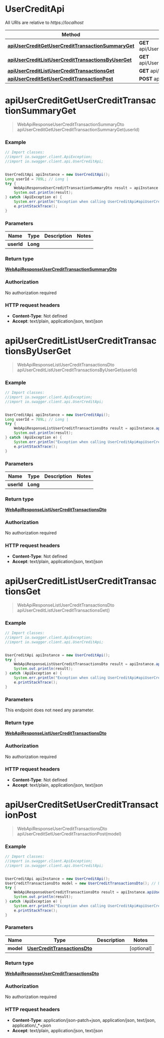 # UserCreditApi

All URIs are relative to *https://localhost*

Method | HTTP request | Description
------------- | ------------- | -------------
[**apiUserCreditGetUserCreditTransactionSummaryGet**](UserCreditApi.md#apiUserCreditGetUserCreditTransactionSummaryGet) | **GET** api/UserCredit/GetUserCreditTransactionSummary | 
[**apiUserCreditListUserCreditTransactionsByUserGet**](UserCreditApi.md#apiUserCreditListUserCreditTransactionsByUserGet) | **GET** api/UserCredit/ListUserCreditTransactionsByUser | 
[**apiUserCreditListUserCreditTransactionsGet**](UserCreditApi.md#apiUserCreditListUserCreditTransactionsGet) | **GET** api/UserCredit/ListUserCreditTransactions | 
[**apiUserCreditSetUserCreditTransactionPost**](UserCreditApi.md#apiUserCreditSetUserCreditTransactionPost) | **POST** api/UserCredit/SetUserCreditTransaction | 


<a name="apiUserCreditGetUserCreditTransactionSummaryGet"></a>
# **apiUserCreditGetUserCreditTransactionSummaryGet**
> WebApiResponseUserCreditTransactionSummaryDto apiUserCreditGetUserCreditTransactionSummaryGet(userId)



### Example
```java
// Import classes:
//import io.swagger.client.ApiException;
//import io.swagger.client.api.UserCreditApi;


UserCreditApi apiInstance = new UserCreditApi();
Long userId = 789L; // Long | 
try {
    WebApiResponseUserCreditTransactionSummaryDto result = apiInstance.apiUserCreditGetUserCreditTransactionSummaryGet(userId);
    System.out.println(result);
} catch (ApiException e) {
    System.err.println("Exception when calling UserCreditApi#apiUserCreditGetUserCreditTransactionSummaryGet");
    e.printStackTrace();
}
```

### Parameters

Name | Type | Description  | Notes
------------- | ------------- | ------------- | -------------
 **userId** | **Long**|  |

### Return type

[**WebApiResponseUserCreditTransactionSummaryDto**](WebApiResponseUserCreditTransactionSummaryDto.md)

### Authorization

No authorization required

### HTTP request headers

 - **Content-Type**: Not defined
 - **Accept**: text/plain, application/json, text/json

<a name="apiUserCreditListUserCreditTransactionsByUserGet"></a>
# **apiUserCreditListUserCreditTransactionsByUserGet**
> WebApiResponseListUserCreditTransactionsDto apiUserCreditListUserCreditTransactionsByUserGet(userId)



### Example
```java
// Import classes:
//import io.swagger.client.ApiException;
//import io.swagger.client.api.UserCreditApi;


UserCreditApi apiInstance = new UserCreditApi();
Long userId = 789L; // Long | 
try {
    WebApiResponseListUserCreditTransactionsDto result = apiInstance.apiUserCreditListUserCreditTransactionsByUserGet(userId);
    System.out.println(result);
} catch (ApiException e) {
    System.err.println("Exception when calling UserCreditApi#apiUserCreditListUserCreditTransactionsByUserGet");
    e.printStackTrace();
}
```

### Parameters

Name | Type | Description  | Notes
------------- | ------------- | ------------- | -------------
 **userId** | **Long**|  |

### Return type

[**WebApiResponseListUserCreditTransactionsDto**](WebApiResponseListUserCreditTransactionsDto.md)

### Authorization

No authorization required

### HTTP request headers

 - **Content-Type**: Not defined
 - **Accept**: text/plain, application/json, text/json

<a name="apiUserCreditListUserCreditTransactionsGet"></a>
# **apiUserCreditListUserCreditTransactionsGet**
> WebApiResponseListUserCreditTransactionsDto apiUserCreditListUserCreditTransactionsGet()



### Example
```java
// Import classes:
//import io.swagger.client.ApiException;
//import io.swagger.client.api.UserCreditApi;


UserCreditApi apiInstance = new UserCreditApi();
try {
    WebApiResponseListUserCreditTransactionsDto result = apiInstance.apiUserCreditListUserCreditTransactionsGet();
    System.out.println(result);
} catch (ApiException e) {
    System.err.println("Exception when calling UserCreditApi#apiUserCreditListUserCreditTransactionsGet");
    e.printStackTrace();
}
```

### Parameters
This endpoint does not need any parameter.

### Return type

[**WebApiResponseListUserCreditTransactionsDto**](WebApiResponseListUserCreditTransactionsDto.md)

### Authorization

No authorization required

### HTTP request headers

 - **Content-Type**: Not defined
 - **Accept**: text/plain, application/json, text/json

<a name="apiUserCreditSetUserCreditTransactionPost"></a>
# **apiUserCreditSetUserCreditTransactionPost**
> WebApiResponseUserCreditTransactionsDto apiUserCreditSetUserCreditTransactionPost(model)



### Example
```java
// Import classes:
//import io.swagger.client.ApiException;
//import io.swagger.client.api.UserCreditApi;


UserCreditApi apiInstance = new UserCreditApi();
UserCreditTransactionsDto model = new UserCreditTransactionsDto(); // UserCreditTransactionsDto | 
try {
    WebApiResponseUserCreditTransactionsDto result = apiInstance.apiUserCreditSetUserCreditTransactionPost(model);
    System.out.println(result);
} catch (ApiException e) {
    System.err.println("Exception when calling UserCreditApi#apiUserCreditSetUserCreditTransactionPost");
    e.printStackTrace();
}
```

### Parameters

Name | Type | Description  | Notes
------------- | ------------- | ------------- | -------------
 **model** | [**UserCreditTransactionsDto**](UserCreditTransactionsDto.md)|  | [optional]

### Return type

[**WebApiResponseUserCreditTransactionsDto**](WebApiResponseUserCreditTransactionsDto.md)

### Authorization

No authorization required

### HTTP request headers

 - **Content-Type**: application/json-patch+json, application/json, text/json, application/_*+json
 - **Accept**: text/plain, application/json, text/json

